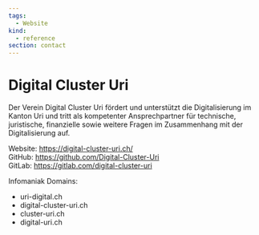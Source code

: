 ```yaml
---
tags:
  - Website
kind:
  - reference
section: contact
---
```

# Digital Cluster Uri

Der Verein Digital Cluster Uri fördert und unterstützt die Digitalisierung im Kanton Uri und tritt als kompetenter Ansprechpartner für technische, juristische, finanzielle sowie weitere Fragen im Zusammenhang mit der Digitalisierung auf.

Website: <https://digital-cluster-uri.ch/>\
GitHub: <https://github.com/Digital-Cluster-Uri>\
GitLab: <https://gitlab.com/digital-cluster-uri>

Infomaniak Domains:

- uri-digital.ch
- digital-cluster-uri.ch
- cluster-uri.ch
- digital-uri.ch
